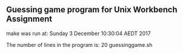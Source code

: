 ## Guessing game program for Unix Workbench Assignment ##
make was run at: 
Sunday 3 December  10:30:04 AEDT 2017
 
The number of lines in the program is:
20 guessinggame.sh
